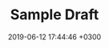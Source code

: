 ---
layout: post
title:  "Sample Draft"
date:   2019-06-12 17:44:46 +0300
categories: natalie draft
---